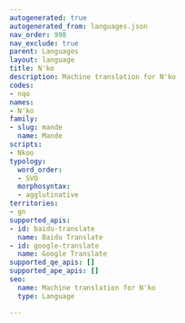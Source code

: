 ```yaml
---
autogenerated: true
autogenerated_from: languages.json
nav_order: 998
nav_exclude: true
parent: Languages
layout: language
title: N'ko
description: Machine translation for N'ko
codes:
- nqo
names:
- N'ko
family:
- slug: mande
  name: Mande
scripts:
- Nkoo
typology:
  word_order:
  - SVO
  morphosyntax:
  - agglutinative
territories:
- gn
supported_apis:
- id: baidu-translate
  name: Baidu Translate
- id: google-translate
  name: Google Translate
supported_qe_apis: []
supported_ape_apis: []
seo:
  name: Machine translation for N'ko
  type: Language

---
```


